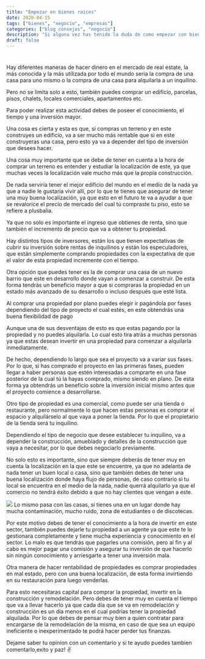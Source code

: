 ```yaml
--- 
title: "Empezar en bienes raices"
date: 2020-04-15
tags: ["bienes", "negocio", "empresas"]
categories: ["blog consejos", "negocio"]
description: "Si alguna vez has tenido la duda de como empezar con bienes raices"
draft: false
---
```

# 
Hay diferentes maneras de hacer dinero en el mercado de real estate, la más conocida y la más utilizada por todo el mundo seria la compra de una casa para uno mismo o la compra de una casa para alquilarla a un inquilino.

Pero no se limita solo a esto, también puedes comprar un edificio, parcelas, pisos, chalets, locales comerciales, apartamentos etc.

Para poder realizar esta actividad debes de poseer el conocimiento, el tiempo y una inversión mayor.

Una cosa es cierta y esta es que, si compras un terreno y en este construyes un edificio, va a ser mucho más rentable que si en este construyeras una casa, pero esto ya va a depender del tipo de inversión que desees hacer.


Una cosa muy importante que se debe de tener en cuenta a la hora de comprar un terreno es entender y estudiar la localización de este, ya que muchas veces la localización vale mucho más que la propia construcción.

De nada serviría tener el mejor edificio del mundo en el medio de la nada ya que a nadie le gustaría vivir allí, por lo que te tienes que asegurar de tener una muy buena localización, ya que esto en el futuro te va a ayudar a que se revalorice el precio de mercado del cual tú compraste tu piso, esto se refiere a plusbalia.

Ya que no solo es importante el ingreso que obtienes de renta, sino que también el incremento de precio que va a obtener tu propiedad.

Hay distintos tipos de inversores, están los que tienen expectativas de cubrir su inversión sobre rentas de inquilinos y están los especuladores, que están simplemente comprando propiedades con la expectativa de que el valor de esta propiedad incremente con el tiempo.

Otra opción que puedes tener es la de comprar una casa de un nuevo barrio que este en desarrollo donde vayan a comenzar a construir. De esta forma tendrás un beneficio mayor a que si compraras la propiedad en un estado más avanzado de su desarrollo o incluso después que esté lista.

Al comprar una propiedad por plano puedes elegir ir pagándola por fases dependiendo del tipo de proyecto el cual estés, en este obtendrás una buena flexibilidad de pago

Aunque una de sus desventajas de esto es que estas pagando por la propiedad y no puedes alquilarla. Lo cual esto tira atrás a muchas personas ya que estas desean invertir en una propiedad para comenzar a alquilarla inmediatamente.

De hecho, dependiendo lo largo que sea el proyecto va a variar sus fases. Por lo que, si has comprado el proyecto en las primeras fases, pueden llegar a haber personas que estén interesadas a comprarte en una fase posterior de la cual tú la hayas comprado, mismo siendo en plano. De esta forma ya obtendrás un beneficio sobre la inversión inicial mismo antes que el proyecto comience a desarrollarse.


Otro tipo de propiedad es una comercial, como puede ser una tienda o restaurante, pero normalmente lo que hacen estas personas es comprar el espacio y alquilárselo al que vaya a poner la tienda. Por lo que el propietario de la tienda será tu inquilino.

Dependiendo el tipo de negocio que desee establecer tu inquilino, va a depender la construcción, amueblado y detalles de la construcción que vaya a necesitar, por lo que debes negociarlo previamente.

No solo esto es importante, sino que siempre deberás de tener muy en cuenta la localización en la que este se encuentre, ya que no adelanta de nada tener un buen local o casa, sino que también debes de tener una buena localización donde haya flujo de personas, de caso contrario si tu local se encuentra en el medio de la nada, nadie querrá alquilarlo ya que el comercio no tendrá éxito debido a que no hay clientes que vengan a este.

![](https://www.incasas.com.mx/images/easyblog_articles/475/b2ap3_large_Como-invertir-en-bienes-races.jpg)
Lo mismo pasa con las casas, si tienes una en un lugar donde hay mucha contaminación, mucho ruido, zona de estudiantes o de discotecas.

Por este motivo debes de tener el conocimiento a la hora de invertir en este sector, también puedes dejarle tu propiedad a un agente ya que este te lo gestionara completamente y tiene mucha experiencia y conocimiento en el sector. Lo malo es que tendrás que pagarles una comisión, pero al fin y al cabo es mejor pagar una comisión y asegurar tu inversión de que hacerlo sin ningún conocimiento y arriesgarte a tener una inversión mala.

Otra manera de hacer rentabilidad de propiedades es comprar propiedades en mal estado, pero con una buena localización, de esta forma invirtiendo en su restauración para luego venderlas.

Para esto necesitaras capital para comprar la propiedad, invertir en la construcción y remodelación. Pero debes de tener muy en cuenta el tiempo que va a llevar hacerlo ya que cada día que se va en remodelación y construcción es un día menos en el cual podrías tener la propiedad alquilada. Por lo que debes de pensar muy bien a quien contratar para encargarse de la remodelación de la misma, en caso de que sea un equipo ineficiente o inexperimentado te podrá hacer perder tus finanzas.

Dejame saber tu opinion con un comentario y si te ayudo puedes tambien comentarlo,exito y paz! ✌